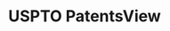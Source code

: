 ---
layout: default
bigquery: https://console.cloud.google.com/bigquery?p=patents-public-data&d=patentsview&page=dataset
citation: Attribution should be given to PatentsView for use, distribution, or derivative
  works.
code: https://github.com/CSSIP-AIR/PatentsView-Code-Snippets/
contributors: USPTO
cost: None
description: 'PatentsView includes US patent data including raw data (summaries, applications,
  pregrant applications), disambugations of inventors and assignees, and inventor
  gender estimates.  Also foreign priority data, # of figures and sheets, and government
  interest statements.'
documentation: https://patentsview.org/query/builder-faqs
last_edit: Mon, 04 Apr 2022 19:02:57 GMT
location: https://patentsview.org/
maintained_by: USPTO
record_creation_timestamp: 12/2/2020 17:20:46
schema_fields: '[''application_id'', ''disamb_assignee_id_20191008'', ''kind'', ''f102_date'',
  ''latin_name'', ''fname'', ''_102_date'', ''uuid'', ''disamb_inventor_id_20190312'',
  ''disamb_inventor_id_20181127'', ''status'', ''term_disclaimer'', ''main_group'',
  ''disamb_assignee_id_20200929'', ''withdrawn'', ''classification_value'', ''group_id'',
  ''name_first'', ''term_grant'', ''organization'', ''level_one'', ''county'', ''dependent'',
  ''location_id'', ''disamb_inventor_id_20200630'', ''rawlocation_id'', ''num'', ''classification_status'',
  ''section_id'', ''disamb_assignee_id_20191231'', ''abstract'', ''title'', ''filename'',
  ''state'', ''organization_id'', ''subcategory_id'', ''mainclass_id'', ''name_last'',
  ''id'', ''disamb_inventor_id_20180528'', ''variety'', ''state_fips'', ''disamb_inventor_id_20191008'',
  ''inventor_id'', ''classification_level'', ''citation_id'', ''latitude'', ''deceased'',
  ''disamb_inventor_id_20171003'', ''patent_id'', ''f371_date'', ''disamb_inventor_id_20200929'',
  ''num_sheets'', ''reldocno'', ''latlong'', ''subgroup'', ''exemplary'', ''rawinventor_id'',
  ''disamb_inventor_id_20190820'', ''classification_data_source'', ''group'', ''length'',
  ''contract_award_number'', ''attribution_status'', ''sequence'', ''male'', ''disamb_assignee_id_20181127'',
  ''_371_date'', ''subclass_id'', ''doctype'', ''subsection_id'', ''level_three'',
  ''name'', ''lname'', ''city'', ''field_title'', ''rel_id'', ''disamb_assignee_id_20190312'',
  ''category'', ''term_extension'', ''section'', ''disamb_assignee_id_20200630'',
  ''subclass'', ''category_id'', ''longitude'', ''disamb_inventor_id_20201229'', ''country_transformed'',
  ''ipc_version_indicator'', ''symbol_position'', ''disamb_assignee_id_20190820'',
  ''disamb_inventor_id_20191231'', ''disclaimer_date'', ''sector_title'', ''ipc_class'',
  ''level_two'', ''role'', ''publication_number'', ''county_fips'', ''disamb_inventor_id_20200331'',
  ''text'', ''subgroup_id'', ''relkind'', ''designation'', ''rule_47'', ''doc_type'',
  ''num_claims'', ''gi_statement'', ''action_date'', ''disamb_inventor_id_20170808'',
  ''number'', ''applicant_type'', ''disamb_inventor_id_20171226'', ''disamb_inventor_id_20170307'',
  ''type'', ''num_figures'', ''disamb_assignee_id_20200331'', ''rawassignee_id'',
  ''assignee_id'', ''male_flag'', ''field_id'', ''country'', ''series_code'', ''date'',
  ''lawyer_id'', ''lapse_of_patent'']'
shortname: patentsview
tags:
- disambiguation
- United States
- gender
terms_of_use: Creative Commons Attribution 4.0 International License.
timeframe: 1963-1999
title: USPTO PatentsView
uuid: cf1780b1-e265-4e49-8d1d-83b9cfe0fd9a
---